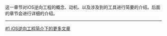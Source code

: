 这一章节对iOS逆向工程的概念、动机、以及涉及到的工具进行简要的介绍。后面的章节会进行详细的介绍。
***
[#1 iOS逆向工程简介下的更多文章](http://security.ios-wiki.com/issue-1/)
